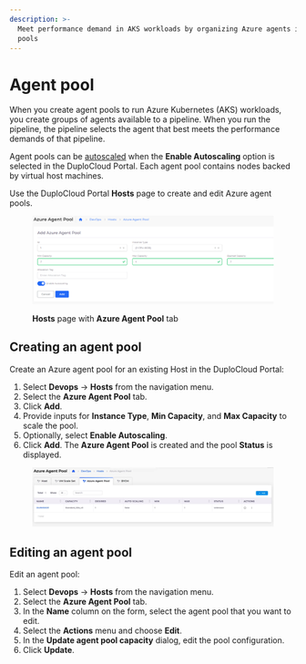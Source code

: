 ```yaml
---
description: >-
  Meet performance demand in AKS workloads by organizing Azure agents into agent
  pools
---
```


# Agent pool

When you create agent pools to run Azure Kubernetes (AKS) workloads, you create groups of agents available to a pipeline. When you run the pipeline, the pipeline selects the agent that best meets the performance demands of that pipeline.

Agent pools can be [autoscaled](../use-cases/autoscaling-using-agent-pool.md) when the **Enable Autoscaling** option is selected in the DuploCloud Portal. Each agent pool contains nodes backed by virtual host machines.

Use the DuploCloud Portal **Hosts** page to create and edit Azure agent pools.

<figure><img src="../../.gitbook/assets/Agent_Pool_Azure (1).png" alt=""><figcaption><p><strong>Hosts</strong> page with <strong>Azure Agent Pool</strong> tab </p></figcaption></figure>

## Creating an agent pool

Create an Azure agent pool for an existing Host in the DuploCloud Portal:

1. Select **Devops** -> **Hosts** from the navigation menu.
2. Select the **Azure Agent Pool** tab.
3. Click **Add**.
4. Provide inputs for **Instance Type**, **Min Capacity**, and **Max Capacity** to scale the pool.
5. Optionally, select **Enable Autoscaling**.
6. Click **Add**.  The **Azure Agent Pool** is created and the pool **Status** is displayed.

<figure><img src="../../.gitbook/assets/Agent_Pool_Azure_Agent_Pool_Created.png" alt=""><figcaption></figcaption></figure>

## Editing an agent pool

Edit an agent pool:

1. Select **Devops** -> **Hosts** from the navigation menu.
2. Select the **Azure Agent Pool** tab.
3. In the **Name** column on the form, select the agent pool that you want to edit.
4. Select the **Actions** menu and choose **Edit**.
5. In the **Update agent pool capacity** dialog, edit the pool configuration.
6. Click **Update**.





